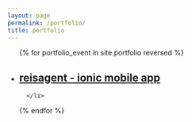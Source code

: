 ```yaml
---
layout: page
permalink: /portfolio/
title: portfolio
---
```


<ul class="post-list">
{% for portfolio_event in site.portfolio reversed %}
    <li>
        <h2><a class="portfolio_event-title" href="https://github.com/annelledejager/reisagent">
        reisagent - ionic mobile app</a></h2>

      </li>
{% endfor %}
</ul>
